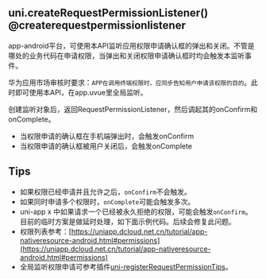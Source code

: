## uni.createRequestPermissionListener() @createrequestpermissionlistener

<!-- UTSAPIJSON.createRequestPermissionListener.description -->

app-android平台，可使用本API监听应用权限申请确认框的弹出和关闭。不管是哪处的业务代码在申请权限，当弹出和关闭权限申请确认框时均会触发本监听事件。

华为应用市场审核时要求：`APP在调用终端权限时，应同步告知用户申请该权限的目的`。此时即可使用本API，在app.uvue里全局监听。

创建监听对象后，返回RequestPermissionListener，然后调起其的onConfirm和onComplete。

- 当权限申请的确认框在手机端弹出时，会触发onConfirm
- 当权限申请的确认框被用户关闭后，会触发onComplete

<!-- UTSAPIJSON.createRequestPermissionListener.param -->

<!-- UTSAPIJSON.createRequestPermissionListener.returnValue -->

## Tips

- 如果权限已经申请并且允许之后，`onConfirm`不会触发。
- 如果同时申请多个权限时，`onComplete`可能会触发多次。
- uni-app x 中如果请求一个已经被永久拒绝的权限，可能会触发`onConfirm`。目前的临时方案是做延时处理，如下面示例代码。后续会修复此问题。
- 权限列表参考：[https://uniapp.dcloud.net.cn/tutorial/app-nativeresource-android.html#permissions](https://uniapp.dcloud.net.cn/tutorial/app-nativeresource-android.html#permissions)
- 全局监听权限申请可参考插件[uni-registerRequestPermissionTips](https://ext.dcloud.net.cn/plugin?name=uni-registerRequestPermissionTips)。

<!-- UTSAPIJSON.createRequestPermissionListener.example -->

<!-- UTSAPIJSON.createRequestPermissionListener.compatibility -->

<!-- UTSAPIJSON.createRequestPermissionListener.tutorial -->

<!-- UTSAPIJSON.general_type.name -->

<!-- UTSAPIJSON.general_type.param -->
